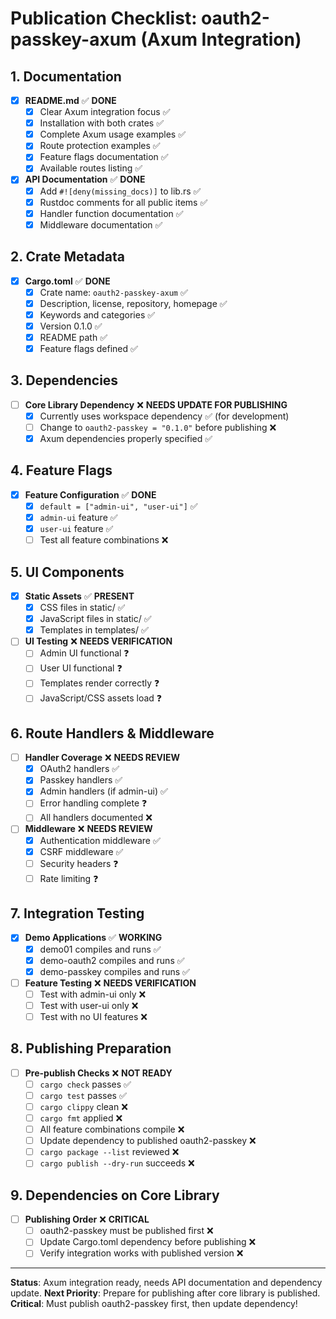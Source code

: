 # Publication Checklist: oauth2-passkey-axum (Axum Integration)

## 1. Documentation

- [x] **README.md** ✅ **DONE**
  - [x] Clear Axum integration focus ✅
  - [x] Installation with both crates ✅
  - [x] Complete Axum usage examples ✅
  - [x] Route protection examples ✅
  - [x] Feature flags documentation ✅
  - [x] Available routes listing ✅

- [x] **API Documentation** ✅ **DONE**
  - [x] Add `#![deny(missing_docs)]` to lib.rs ✅
  - [x] Rustdoc comments for all public items ✅
  - [x] Handler function documentation ✅
  - [x] Middleware documentation ✅

## 2. Crate Metadata

- [x] **Cargo.toml** ✅ **DONE**
  - [x] Crate name: `oauth2-passkey-axum` ✅
  - [x] Description, license, repository, homepage ✅
  - [x] Keywords and categories ✅
  - [x] Version 0.1.0 ✅
  - [x] README path ✅
  - [x] Feature flags defined ✅

## 3. Dependencies

- [ ] **Core Library Dependency** ❌ **NEEDS UPDATE FOR PUBLISHING**
  - [x] Currently uses workspace dependency ✅ (for development)
  - [ ] Change to `oauth2-passkey = "0.1.0"` before publishing ❌
  - [x] Axum dependencies properly specified ✅

## 4. Feature Flags

- [x] **Feature Configuration** ✅ **DONE**
  - [x] `default = ["admin-ui", "user-ui"]` ✅
  - [x] `admin-ui` feature ✅
  - [x] `user-ui` feature ✅
  - [ ] Test all feature combinations ❌

## 5. UI Components

- [x] **Static Assets** ✅ **PRESENT**
  - [x] CSS files in static/ ✅
  - [x] JavaScript files in static/ ✅
  - [x] Templates in templates/ ✅

- [ ] **UI Testing** ❌ **NEEDS VERIFICATION**
  - [ ] Admin UI functional ❓
  - [ ] User UI functional ❓
  - [ ] Templates render correctly ❓
  - [ ] JavaScript/CSS assets load ❓

## 6. Route Handlers & Middleware

- [ ] **Handler Coverage** ❌ **NEEDS REVIEW**
  - [x] OAuth2 handlers ✅
  - [x] Passkey handlers ✅
  - [x] Admin handlers (if admin-ui) ✅
  - [ ] Error handling complete ❓
  - [ ] All handlers documented ❌

- [ ] **Middleware** ❌ **NEEDS REVIEW**
  - [x] Authentication middleware ✅
  - [x] CSRF middleware ✅
  - [ ] Security headers ❓
  - [ ] Rate limiting ❓

## 7. Integration Testing

- [x] **Demo Applications** ✅ **WORKING**
  - [x] demo01 compiles and runs ✅
  - [x] demo-oauth2 compiles and runs ✅
  - [x] demo-passkey compiles and runs ✅

- [ ] **Feature Testing** ❌ **NEEDS VERIFICATION**
  - [ ] Test with admin-ui only ❌
  - [ ] Test with user-ui only ❌
  - [ ] Test with no UI features ❌

## 8. Publishing Preparation

- [ ] **Pre-publish Checks** ❌ **NOT READY**
  - [ ] `cargo check` passes ✅
  - [ ] `cargo test` passes ✅
  - [ ] `cargo clippy` clean ❌
  - [ ] `cargo fmt` applied ❌
  - [ ] All feature combinations compile ❌
  - [ ] Update dependency to published oauth2-passkey ❌
  - [ ] `cargo package --list` reviewed ❌
  - [ ] `cargo publish --dry-run` succeeds ❌

## 9. Dependencies on Core Library

- [ ] **Publishing Order** ❌ **CRITICAL**
  - [ ] oauth2-passkey must be published first ❌
  - [ ] Update Cargo.toml dependency before publishing ❌
  - [ ] Verify integration works with published version ❌

---

**Status**: Axum integration ready, needs API documentation and dependency update.
**Next Priority**: Prepare for publishing after core library is published.
**Critical**: Must publish oauth2-passkey first, then update dependency!
